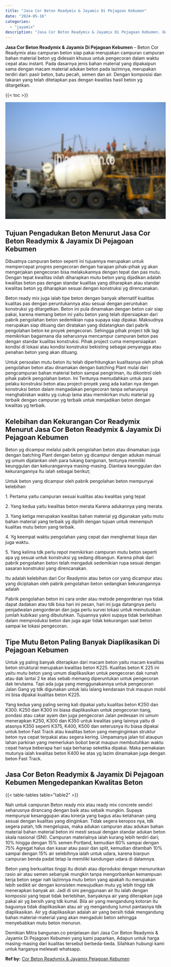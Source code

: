 ```yaml
---
title: "Jasa Cor Beton Readymix & Jayamix Di Pejagoan Kebumen"
date: "2024-05-16"
categories: 
  - "jayamix"
description: "Jasa Cor Beton Readymix & Jayamix Di Pejagoan Kebumen. Demikian Mitra bangunan.co penjelasan dari Jasa Cor Beton Readymix & Jayamix Di Pejagoan Kebumen yang..."
---
```


**Jasa Cor Beton Readymix & Jayamix Di Pejagoan Kebumen** – Beton Cor Readymix atau campuran beton siap pakai merupakan campuran campuran bahan material beton yg didesain khusus untuk pengecoran dalam waktu cepat atau instant. Pada dasarnya jenis bahan material yang dipakaipun sama dengan macam material adukan beton pada lazimnya, merupakan terdiri dari: pasir beton, batu pecah, semen dan air. Dengan komposisi dan takaran yang telah ditetapkan pas dengan kwalitas hasil beton yg ditargetkan.

{{< toc >}}

![Jasa Cor Beton Readymix & Jayamix Di Pejagoan Kebumen](/images/jasa-cor-readymix-17.png)

## Tujuan Pengadukan Beton Menurut Jasa Cor Beton Readymix & Jayamix Di Pejagoan Kebumen

Dibuatnya campuran beton seperti ini tujuannya merupakan untuk mempercepat progres pengecoran dengan harapan pihak-pihak yg akan mengerjakan pengecoran bisa melakukannya dengan tepat dan pas mutu. Dengan tepat kwalitas inilah diharapkan mutu beton yang dijadikan adalah kwalitas beton pas dengan standar kualitas yang diharapkan atau standar kwalitas beton yg diharapkan sesuai dengan konstruksi yg direncanakan.

Beton ready mix juga ialah tipe beton dengan banyak alternatif kualitas kualitas pas dengan peruntukannya atau sesuai dengan peruntukan konstruksi yg ditargetkan. Beton ini pula dinamakan dengan beton cair siap pakai, karena memang beton ini yaitu beton yang telah dipersiapkan dari pabrik pengolahan beton sedemikian rupa supaya siap dipakai. Maksudnya merupakan siap dituang dan diratakan yang didatangkan dari pabrik pengolahan beton ke proyek pengecoran. Sehingga pihak project tdk lagi memikirkan bagaimana dia seharusnya mencampur campuran beton pas dengan standar kualitas konstruksi. Pihak project cuma mempersiapkan kondisi di lokasi atau kondisi konstruksi bekisting sebagai penyangga atau penahan beton yang akan dituang.

Untuk persoalan mutu beton itu telah diperhitungkan kualitasnya oleh pihak pengolahan beton atau dinamakan dengan batching Plant mulai dari pengcampuran bahan material beton sampai pengiriman, itu dikontrol oleh pihak pabrik pengolahan beton. Ini Tentunya memudahkan untuk para pelaku konstruksi beton atau project-proyek yang ada kaitan nya dengan konstruksi beton dalam mengadakan pengecoran tanpa seharusnya menghabiskan waktu yg cukup lama atau memikirkan mutu material yg terbaik dengan campuran yg terbaik untuk menjadikan beton dengan kwalitas yg terbaik.

## Kelebihan dan Kekurangan Cor Readymix Menurut Jasa Cor Beton Readymix & Jayamix Di Pejagoan Kebumen

Beton yg dicampur melalui pabrik pengolahan beton atau dinamakan juga dengan batching Plant dengan beton yg dicampur dengan adukan manual yg umum dijalankan oleh para tukang bangunan, tentunya memiliki keunggulan dan kekurangannya masing-masing. Diantara keunggulan dan kekurangannya Itu ialah sebagai berikut;

Untuk beton yang dicampur oleh pabrik pengolahan beton mempunyai kelebihan

1\. Pertama yaitu campuran sesuai kualitas atau kwalitas yang tepat

2\. Yang kedua yaitu kwalitas beton merata Karena adukannya yang merata.

3\. Yang ketiga merupakan kwalitas bahan material yg digunakan yaitu mutu bahan material yang terbaik yg dipilih dengan tujuan untuk menempuh kualitas mutu beton yang terbaik.

4\. Yg keempat waktu pengolahan yang cepat dan menghemat biaya dan juga waktu.

5\. Yang kelima tdk perlu repot memikirkan campuran mutu beton seperti apa yg sesuai untuk konstruksi yg sedang dibangun. Karena pihak dari pabrik pengolahan beton telah mengaduk sedemikian rupa sesuai dengan sasaran konstruksi yang direncanakan.

Itu adalah kelebihan dari Cor Readymix atau beton cor yang dicampur atau yang diciptakan oleh pabrik pengolahan beton sedangkan kekurangannya adalah

Pabrik pengolahan beton ini cara order atau metode pengorderan nya tidak dapat dadakan atau tdk bisa hari ini pesan, hari ini juga datangnya perlu penjadwalan pengorderan dan juga perlu survei lokasi untuk memutuskan jumlah kubikasi yang dibutuhkan. Tujuannya yakni supaya tidak berlebihan dalam memproduksi beton dan juga agar tidak kekurangan saat beton sampai ke lokasi pengecoran.

## Tipe Mutu Beton Paling Banyak Diaplikasikan Di Pejagoan Kebumen

Untuk yg paling banyak diterapkan dari macam beton yaitu macam kwalitas beton struktural merupakan kwalitas beton K225. Kualitas beton K 225 ini yaitu mutu beton yang umum diaplikasikan untuk pengecoran dak rumah atau dak lantai 2 ke atas sebab memang diperuntukan untuk pengecoran dak terutama. Tapi ada juga yang menggunakannya untuk pengecoran Jalan Gang yg tdk digunakan untuk lalu lalang kendaraan truk maupun mobil ini bisa dipakai kualitas beton K225.

Yang kedua yang paling sering kali dipakai yaitu kualitas beton K250 dan K300. K250 dan K300 ini biasa diaplikasikan untuk pengecoran tiang, pondasi atau cakar ayam dan juga pengecoran Jalan pedesaan ini umum menerapkan K250, K300 dan K350 untuk kwalitas yang lainnya yaitu di atasnya K350 seperti K375, K400, K500 dan seterusnya itu biasa dipakai untuk beton Fast Track atau kwalitas beton yang menginginkan struktur beton nya cepat terpakai atau segera kering. Umpamanya jalan tol ataupun lahan parkiran yang memerlukan bobot berat maupun membutuhkan waktu cepat hanya beberapa hari saja berharap seketika dipakai. Maka pemakaian mutunya ialah kwalitas beton K400 ke atas yg lazim dinamakan juga dengan beton Fast Track.

## Jasa Cor Beton Readymix & Jayamix Di Pejagoan Kebumen Mengedepankan Kwalitas Beton

{{< table-tables table="table2" >}}

Nah untuk campuran Beton ready mix atau ready mix concrete sendiri seharusnya dirancang dengan baik atau sebaik mungkin. Supaya mempunyai kesanggupan atau kinerja yang bagus atau ketahanan yang sesuai dengan kualitas yang diinginkan. Tidak segera keropos nya, tdk segera patah, tdk mengelupas, maka adukan campuran atau adukan bahan material bahan material beton ini mesti sesuai dengan standar adukan beton skala nasional (SNI). Campuran materialnya ialah kurang lebih terdiri dari; 10% hingga dengan 15% semen Portland, kemudian 60% sampai dengan 75% Agregat halus dan kasar atau pasir dan split, kemudian ditambah 10% sampai dengan 15% air selebihnya ialah untuk udara, karena biarpun campuran benda padat tetap Ia memiliki kandungan udara di dalamnya.

Beton yang berkualitas tinggi itu diolah atau diproduksi dengan menurunkan rasio air atau semen sebanyak mungkin tanpa mengorbankan kemampuan kerja beton segar nah lazimnya mutu beton yang apakah itu merupakan lebih sedikit air dengan konsisten mewujudkan mutu yg lebih tinggi tdk menerapkan banyak air. Jadi di sini penggunaan air Itu ialah dengan komposisi yang tepat tidak berlebihan, banyaknya air yang diterapkan juga pakai air yg bersih yang tdk kumal. Bila air yang mengandung kotoran itu bagusnya tidak diaplikasikan atau air yg mengandung lumut pantasnya tdk diaplikasikan. Air yg diaplikasikan adalah air yang bersih tidak mengandung bahan material-material yang akan mengaduki beton sehingga menyebabkan mutu beton menurun.

Demikian Mitra bangunan.co penjelasan dari Jasa Cor Beton Readymix & Jayamix Di Pejagoan Kebumen yang kami paparkan, Adapun untuk harga masing-masing dari kualitas tersebut berbeda-beda. Silahkan hubungi kami untuk harganya melewati whatsapp.

**Ref by:** [Cor Beton Readymix & Jayamix Pejagoan Kebumen](https://id.wikipedia.org/wiki/Cor)
